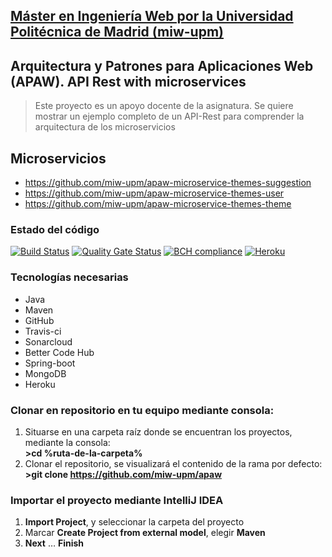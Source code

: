 ## [Máster en Ingeniería Web por la Universidad Politécnica de Madrid (miw-upm)](http://miw.etsisi.upm.es)
## Arquitectura y Patrones para Aplicaciones Web (APAW). API Rest with microservices
> Este proyecto es un apoyo docente de la asignatura. Se quiere mostrar un ejemplo completo de un API-Rest para comprender la arquitectura de los microservicios

## Microservicios
* https://github.com/miw-upm/apaw-microservice-themes-suggestion
* https://github.com/miw-upm/apaw-microservice-themes-user
* https://github.com/miw-upm/apaw-microservice-themes-theme

### Estado del código
[![Build Status](https://travis-ci.org/miw-upm/apaw-microservice-themes-suggestion.svg?branch=develop)](https://travis-ci.org/miw-upm/apaw-microservice-themes-suggestion)
[![Quality Gate Status](https://sonarcloud.io/api/project_badges/measure?project=es.upm.miw%3Aapaw-microservice-themes-suggestion&metric=alert_status)](https://sonarcloud.io/dashboard?id=es.upm.miw%3Aapaw-microservice-themes-suggestion)
[![BCH compliance](https://bettercodehub.com/edge/badge/miw-upm/apaw-microservice-themes-suggestion?branch=develop)](https://bettercodehub.com/)
[![Heroku](https://heroku-badge.herokuapp.com/?app=apaw-microservice-themes-sugge&root=swagger-ui.html)](https://apaw-microservice-themes-sugge.herokuapp.com/swagger-ui.html)

### Tecnologías necesarias
* Java
* Maven
* GitHub
* Travis-ci
* Sonarcloud
* Better Code Hub
* Spring-boot
* MongoDB
* Heroku

### Clonar en repositorio en tu equipo mediante consola:
1. Situarse en una carpeta raíz donde se encuentran los proyectos, mediante la consola:  
 **>cd %ruta-de-la-carpeta%**
1. Clonar el repositorio, se visualizará el contenido de la rama por defecto:  
 **>git clone https://github.com/miw-upm/apaw**

### Importar el proyecto mediante IntelliJ IDEA
1. **Import Project**, y seleccionar la carpeta del proyecto
1. Marcar **Create Project from external model**, elegir **Maven**
1. **Next** … **Finish**



